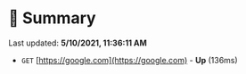 # 📖 Summary
Last updated: **5/10/2021, 11:36:11 AM**

- `GET` [https://google.com](https://google.com) - **Up** (136ms)
